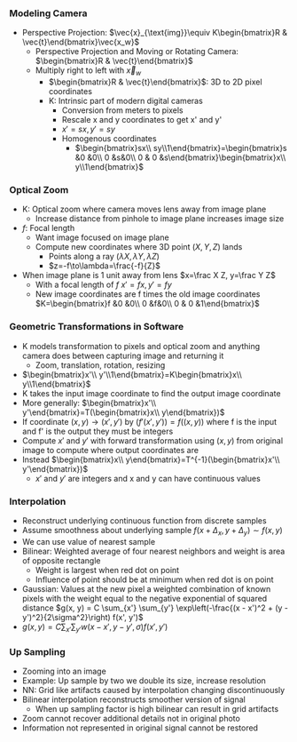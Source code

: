 ### Modeling Camera
- Perspective Projection: $\vec{x}_{\text{img}}\equiv K\begin{bmatrix}R & \vec{t}\end{bmatrix}\vec{x_w}$
	- Perspective Projection and Moving or Rotating Camera: $\begin{bmatrix}R & \vec{t}\end{bmatrix}$
	- Multiply right to left with $\vec{x}_w$
		- $\begin{bmatrix}R & \vec{t}\end{bmatrix}$: 3D to 2D pixel coordinates
		- K: Intrinsic part of modern digital cameras
			- Conversion from meters to pixels
			- Rescale x and y coordinates to get x' and y' 
			- $x'=sx, y'=sy$
			- Homogenous coordinates
				- $\begin{bmatrix}sx\\ sy\\1\end{bmatrix}=\begin{bmatrix}s &0 &0\\ 0 &s&0\\ 0 & 0 &s\end{bmatrix}\begin{bmatrix}x\\ y\\1\end{bmatrix}$
### Optical Zoom
- K: Optical zoom where camera moves lens away from image plane
	- Increase distance from pinhole to image plane increases image size
- $f$: Focal length
	- Want image focused on image plane
	- Compute new coordinates where 3D point $(X,Y,Z)$ lands
		- Points along a ray $(\lambda X, \lambda Y, \lambda Z)$
		- $z=-f\to\lambda=\frac{-f}{Z}$
- When image plane is 1 unit away from lens $x=\frac X Z, y=\frac Y Z$
	- With a focal length of $f$ $x'=fx, y'=fy$
	- New image coordinates are f times the old image coordinates $K=\begin{bmatrix}f &0 &0\\ 0 &f&0\\ 0 & 0 &1\end{bmatrix}$
### Geometric Transformations in Software
- K models transformation to pixels and optical zoom and anything camera does between capturing image and returning it
	- Zoom, translation, rotation, resizing
- $\begin{bmatrix}x'\\ y'\\1\end{bmatrix}=K\begin{bmatrix}x\\ y\\1\end{bmatrix}$
- K takes the input image coordinate to find the output image coordinate
- More generally: $\begin{bmatrix}x'\\ y'\end{bmatrix}=T(\begin{bmatrix}x\\ y\end{bmatrix})$
- If coordinate $(x,y)\to(x',y')$ by $(f'(x',y'))=f((x,y))$ where f is the input and f' is the output they must be integers
- Compute $x'$ and $y'$ with forward transformation using $(x,y)$ from original image to compute where output coordinates are 
- Instead $\begin{bmatrix}x\\ y\end{bmatrix}=T^{-1}(\begin{bmatrix}x'\\ y'\end{bmatrix})$
	- $x'$ and $y'$ are integers and x and y can have continuous values
### Interpolation
- Reconstruct underlying continuous function from discrete samples
- Assume smoothness about underlying sample $f(x+\Delta_x, y+\Delta_y)\sim f(x,y)$
- We can use value of nearest sample
- Bilinear: Weighted average of four nearest neighbors and weight is area of opposite rectangle
	- Weight is largest when red dot on point
	- Influence of point should be at minimum when red dot is on point
- Gaussian: Values at the new pixel a weighted combination of known pixels with the weight equal to the negative exponential of squared distance $g(x, y) = C \sum_{x'} \sum_{y'} \exp\left(-\frac{(x - x')^2 + (y - y')^2}{2\sigma^2}\right) f(x', y')$
- $g(x, y) = C \sum_{x'} \sum_{y'} w(x - x', y - y', \sigma) f(x', y')$
### Up Sampling
- Zooming into an image
- Example: Up sample by two we double its size, increase resolution
- NN: Grid like artifacts caused by interpolation changing discontinuously
- Bilinear interpolation reconstructs smoother version of signal
	- When up sampling factor is high bilinear can result in grid artifacts
- Zoom cannot recover additional details not in original photo
- Information not represented in original signal cannot be restored